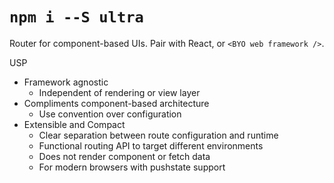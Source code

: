 # ` npm i --S ultra `






Router for component-based UIs. Pair with React, or `<BYO web framework />`.


USP
- Framework agnostic
  - Independent of rendering or view layer
- Compliments component-based architecture
  - Use convention over configuration
- Extensible and Compact
  - Clear separation between route configuration and runtime
  - Functional routing API to target different environments
  - Does not render component or fetch data
  - For modern browsers with pushstate support
  
